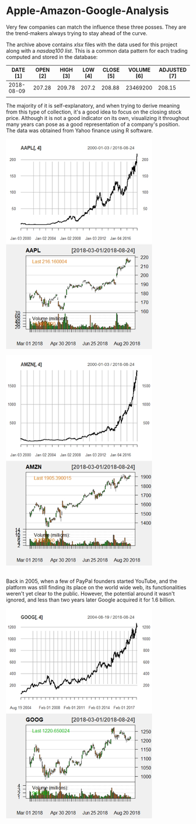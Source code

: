 # Apple-Amazon-Google-Analysis

Very few companies can match the influence these three posses. They are the trend-makers always trying to stay 
ahead of the curve.  <br>

The archive above contains <em>xlsx</em> files with the data used for this project along with a <em>nasdaq100 list</em>. 
This is a common data pattern for each trading computed and stored in the database:<br>


| DATE [1] | OPEN [2] | HIGH [3] |  LOW [4]  |  CLOSE [5] |  VOLUME [6] |  ADJUSTED [7]  | 
|----------|----------|----------|-----------|------------|-------------|----------------|
|2018-08-09|  207.28  |  209.78  |   207.2   |  208.88    |   23469200  |     208.15     |
|          |          |          |           |            |             |                |

The majority of it is self-explanatory, and when trying to derive meaning from this type of collection, it's a good idea to focus on the closing stock price. Although it is not a good indicator on its own, visualizing it throughout many years can pose as a good representation of a company's position. 
The data was obtained from Yahoo finance using R software. 

<p float="left">
  <img src="plot/AAPL.Rplot.jpeg" width="400" />
  <img src="plot/AAPL1.Rplot.jpeg" width="400" /> 
</p>


<p float="left">
  <img src="plot/AMZN.Rplot.jpeg" width="400" />
  <img src="plot/AMZN1.Rplot.jpeg" width="400" /> 
</p>

<br>
Back in 2005, when a few of PayPal founders started YouTube, and the platform was still finding 
its place on the world wide web, its functionalities weren't yet clear to the public. However, the potential around 
it wasn't ignored, and less than two years later Google acquired it for 1.6 billion.<br>
<p float="left">
  <img src="plot/GOOG.Rplot.jpeg" width="400" />
  <img src="plot/GOOG1.Rplot.jpeg" width="400" /> 
</p>
